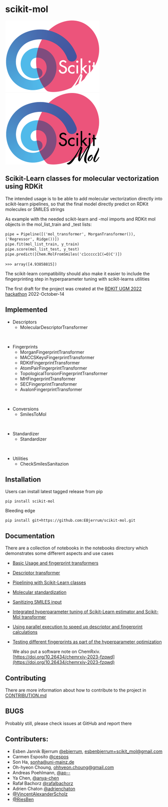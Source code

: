 # scikit-mol
![Fancy logo](./ressources/logo/ScikitMol_Logo_DarkBG_300px.png#gh-dark-mode-only)
![Fancy logo](./ressources/logo/ScikitMol_Logo_LightBG_300px.png#gh-light-mode-only)
## Scikit-Learn classes for molecular vectorization using RDKit

The intended usage is to be able to add molecular vectorization directly into scikit-learn pipelines, so that the final model directly predict on RDKit molecules or SMILES strings

As example with the needed scikit-learn and -mol imports and RDKit mol objects in the mol_list_train and _test lists:

    pipe = Pipeline([('mol_transformer', MorganTransformer()), ('Regressor', Ridge())])
    pipe.fit(mol_list_train, y_train)
    pipe.score(mol_list_test, y_test)
    pipe.predict([Chem.MolFromSmiles('c1ccccc1C(=O)C')])

    >>> array([4.93858815])

The scikit-learn compatibility should also make it easier to include the fingerprinting step in hyperparameter tuning with scikit-learns utilities

The first draft for the project was created at the [RDKIT UGM 2022 hackathon](https://github.com/rdkit/UGM_2022) 2022-October-14


## Implemented
* Descriptors
    * MolecularDescriptorTransformer

<br>

* Fingerprints
    * MorganFingerprintTransformer
    * MACCSKeysFingerprintTransformer
    * RDKitFingerprintTransformer
    * AtomPairFingerprintTransformer
    * TopologicalTorsionFingerprintTransformer
    * MHFingerprintTransformer
    * SECFingerprintTransformer
    * AvalonFingerprintTransformer

<br>

* Conversions
    * SmilesToMol

<br>

* Standardizer
    * Standardizer

<br>

* Utilities
    * CheckSmilesSanitazion

## Installation
Users can install latest tagged release from pip

    pip install scikit-mol

Bleeding edge

    pip install git+https://github.com:EBjerrum/scikit-mol.git

## Documentation

There are a collection of notebooks in the notebooks directory which demonstrates some different aspects and use cases

* [Basic Usage and fingerprint transformers](https://github.com/EBjerrum/scikit-mol/blob/main/notebooks/01_basic_usage.ipynb)
* [Descriptor transformer](https://github.com/EBjerrum/scikit-mol/blob/main/notebooks/02_descriptor_transformer.ipynb)
* [Pipelining with Scikit-Learn classes](https://github.com/EBjerrum/scikit-mol/blob/main/notebooks/03_example_pipeline.ipynb)
* [Molecular standardization](https://github.com/EBjerrum/scikit-mol/blob/main/notebooks/04_standardizer.ipynb)
* [Sanitizing SMILES input](https://github.com/EBjerrum/scikit-mol/blob/main/notebooks/05_smiles_sanitaztion.ipynb)
* [Integrated hyperparameter tuning of Scikit-Learn estimator and Scikit-Mol transformer](https://github.com/EBjerrum/scikit-mol/blob/main/notebooks/06_hyperparameter_tuning.ipynb)
* [Using parallel execution to speed up descriptor and fingerprint calculations](https://github.com/EBjerrum/scikit-mol/blob/main/notebooks/07_parallel_transforms.ipynb)
* [Testing different fingerprints as part of the hyperparameter optimization](https://github.com/EBjerrum/scikit-mol/blob/main/notebooks/09_Combinatorial_Method_Usage_with_FingerPrint_Transformers.ipynb)


  We also put a software note on ChemRxiv. [https://doi.org/10.26434/chemrxiv-2023-fzqwd](https://doi.org/10.26434/chemrxiv-2023-fzqwd) 

## Contributing

There are more information about how to contribute to the project in [CONTRIBUTION.md](https://github.com/EBjerrum/scikit-mol/CONTRIBUTION.md)

## BUGS
Probably still, please check issues at GitHub and report there

## Contributers:
* Esben Jannik Bjerrum [@ebjerrum](https://github.com/ebjerrum), esbenbjerrum+scikit_mol@gmail.com
* Carmen Esposito [@cespos](https://github.com/cespos)
* Son Ha, sonha@uni-mainz.de
* Oh-hyeon Choung, ohhyeon.choung@gmail.com
* Andreas Poehlmann, [@ap--](https://github.com/ap--)
* Ya Chen, [@anya-chen](https://github.com/anya-chen)
* Rafał Bachorz [@rafalbachorz](https://github.com/rafalbachorz)
* Adrien Chaton [@adrienchaton](https://github.com/adrienchaton)
* [@VincentAlexanderScholz](https://github.com/VincentAlexanderScholz)
* [@RiesBen](https://github.com/RiesBen)


